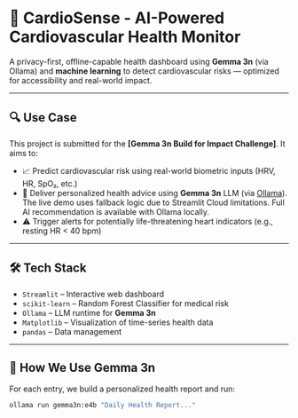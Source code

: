 # 💓 CardioSense - AI-Powered Cardiovascular Health Monitor

A privacy-first, offline-capable health dashboard using **Gemma 3n** (via Ollama) and **machine learning** to detect cardiovascular risks — optimized for accessibility and real-world impact.

---

## 🔍 Use Case

This project is submitted for the **[Gemma 3n Build for Impact Challenge]**. It aims to:

- 📈 Predict cardiovascular risk using real-world biometric inputs (HRV, HR, SpO₂, etc.)
- 🧠 Deliver personalized health advice using **Gemma 3n** LLM (via [Ollama](https://ollama.com)). The live demo uses fallback logic due to Streamlit Cloud limitations. Full AI recommendation is available with Ollama locally.
- ⚠️ Trigger alerts for potentially life-threatening heart indicators (e.g., resting HR < 40 bpm)

---

## 🛠️ Tech Stack

- `Streamlit` – Interactive web dashboard
- `scikit-learn` – Random Forest Classifier for medical risk
- `Ollama` – LLM runtime for **Gemma 3n**
- `Matplotlib` – Visualization of time-series health data
- `pandas` – Data management

---

## 🧠 How We Use Gemma 3n

For each entry, we build a personalized health report and run:

```bash
ollama run gemma3n:e4b "Daily Health Report..."
